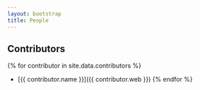 ```yaml
---
layout: bootstrap
title: People
---
```


## Contributors

{% for contributor in site.data.contributors %}
 * [{{ contributor.name }}]({{ contributor.web }})
{% endfor %}
